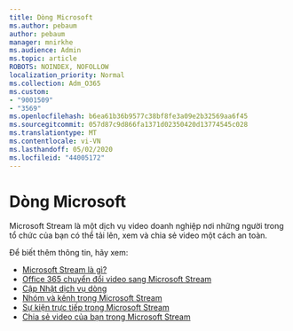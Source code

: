 ```yaml
---
title: Dòng Microsoft
ms.author: pebaum
author: pebaum
manager: mnirkhe
ms.audience: Admin
ms.topic: article
ROBOTS: NOINDEX, NOFOLLOW
localization_priority: Normal
ms.collection: Adm_O365
ms.custom:
- "9001509"
- "3569"
ms.openlocfilehash: b6ea61b36b9577c38bf8fe3a09e2b32569aa6f45
ms.sourcegitcommit: 057d87c9d866fa1371d02350420d13774545c028
ms.translationtype: MT
ms.contentlocale: vi-VN
ms.lasthandoff: 05/02/2020
ms.locfileid: "44005172"
---
```

# <a name="microsoft-stream"></a>Dòng Microsoft

Microsoft Stream là một dịch vụ video doanh nghiệp nơi những người trong tổ chức của bạn có thể tải lên, xem và chia sẻ video một cách an toàn. 

Để biết thêm thông tin, hãy xem:

- [Microsoft Stream là gì?](https://docs.microsoft.com/stream/overview)
- [Office 365 chuyển đổi video sang Microsoft Stream](https://docs.microsoft.com/stream/migrate-from-office-365)
- [Cập Nhật dịch vụ dòng](https://techcommunity.microsoft.com/t5/microsoft-stream-service-updates/bd-p/StreamAnnouncements)
- [Nhóm và kênh trong Microsoft Stream](https://docs.microsoft.com/stream/groups-channels-organization)
- [Sự kiện trực tiếp trong Microsoft Stream](https://docs.microsoft.com/stream/live-event-overview)
- [Chia sẻ video của bạn trong Microsoft Stream](https://docs.microsoft.com/stream/portal-share-video)
